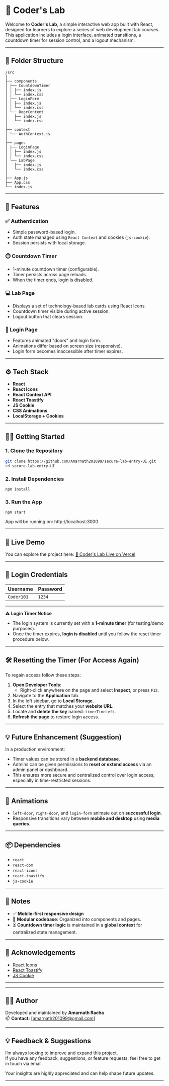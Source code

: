 # 🧪 Coder's Lab

Welcome to **Coder's Lab**, a simple interactive web app built with React, designed for learners to explore a series of web development lab courses. This application includes a login interface, animated transitions, a countdown timer for session control, and a logout mechanism.

---

## 📁 Folder Structure

```
/src
│
├── components
│ ├── CountdownTimer
│ │ ├── index.js
│ │ └── index.css
│ ├── LoginForm
│ │ ├── index.js
│ │ └── index.css
│ └── DoorContent
│   ├── index.js
│   └── index.css
│
├── context
│ └── AuthContext.js
│
├── pages
│ ├── LoginPage
│ │ ├── index.js
│ │ └── index.css
│ └── LabPage
│   ├── index.js
│   └── index.css
│
├── App.js
├── App.css
└── index.js
```

---

## 🚀 Features

### ✅ Authentication

- Simple password-based login.
- Auth state managed using `React Context` and cookies (`js-cookie`).
- Session persists with local storage.

### ⏱️ Countdown Timer

- 1-minute countdown timer (configurable).
- Timer persists across page reloads.
- When the timer ends, login is disabled.

### 💻 Lab Page

- Displays a set of technology-based lab cards using React Icons.
- Countdown timer visible during active session.
- Logout button that clears session.

### 🔐 Login Page

- Features animated "doors" and login form.
- Animations differ based on screen size (responsive).
- Login form becomes inaccessible after timer expires.

---

## ⚙️ Tech Stack

- **React**
- **React Icons**
- **React Context API**
- **React Toastify**
- **JS Cookie**
- **CSS Animations**
- **LocalStorage + Cookies**

---

## 🧑‍💻 Getting Started

### 1. Clone the Repository

```bash
git clone https://github.com/Amarnath201099/secure-lab-entry-UI.git
cd secure-lab-entry-UI
```

### 2. Install Dependencies

```
npm install
```

### 3. Run the App

```
npm start
```

App will be running on: http://localhost:3000

---

## 🔗 Live Demo

You can explore the project here: [🚀 Coder's Lab Live on Vercel](https://your-project-name.vercel.app)

---

## 🔐 Login Credentials

| **Username** | **Password** |
| ------------ | ------------ |
| `Coder101`   | `1234`       |

---

⚠️ **Login Timer Notice**

- The login system is currently set with a **1-minute timer** (for testing/demo purposes).
- Once the timer expires, **login is disabled** until you follow the reset timer procedure below.

---

## 🛠️ Resetting the Timer (For Access Again)

To regain access follow these steps:

1. **Open Developer Tools**:
   - Right-click anywhere on the page and select **Inspect**, or press `F12`.
2. Navigate to the **Application** tab.
3. In the left sidebar, go to **Local Storage**.
4. Select the entry that matches your **website URL**.
5. Locate and **delete the key** named: `timerTimeLeft`.
6. **Refresh the page** to restore login access.

---

## 💡 Future Enhancement (Suggestion)

In a production environment:

- Timer values can be stored in a **backend database**.
- Admins can be given permissions to **reset or extend access** via an admin panel or dashboard.
- This ensures more secure and centralized control over login access, especially in time-restricted sessions.

---

## 🎨 Animations

- `left-door`, `right-door`, and `login-form` animate out on **successful login**.
- Responsive transitions vary between **mobile and desktop** using **media queries**.

---

## 📦 Dependencies

- `react`
- `react-dom`
- `react-icons`
- `react-toastify`
- `js-cookie`

---

## 📌 Notes

- ✅ **Mobile-first responsive design**
- 🧩 **Modular codebase**: Organized into components and pages.
- ⏳ **Countdown timer logic** is maintained in a **global context** for centralized state management.

---

## 🙌 Acknowledgements

- [React Icons](https://react-icons.github.io/react-icons/)
- [React Toastify](https://fkhadra.github.io/react-toastify/)
- [JS Cookie](https://github.com/js-cookie/js-cookie)

---

---

## 👨‍💻 Author

Developed and maintained by **Amarnath Racha**  
📫 **Contact:** [amarnath201099@gmail.com]

---

## 💡 Feedback & Suggestions

I’m always looking to improve and expand this project.  
If you have any feedback, suggestions, or feature requests, feel free to get in touch via email.

Your insights are highly appreciated and can help shape future updates.

---
